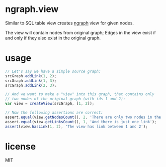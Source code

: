 # ngraph.view

Similar to SQL table view creates [ngraph](https://github.com/anvaka/ngraph.graph)
view for given nodes.

The view will contain nodes from original graph; Edges in the view exist if and
only if they also exist in the original graph.

# usage

``` js
// Let's say we have a simple source graph:
srcGraph.addLink(1, 2);
srcGraph.addLink(1, 3);
srcGraph.addLink(2, 3);

// And we want to make a "view" into this graph, that contains only
// two nodes of the original graph (with ids 1 and 2):
var view = createView(srcGraph, [1, 2]);

// Now the following assertions are correct:
assert.equal(view.getNodesCount(), 2, 'There are only two nodes in the view');
assert.equal(view.getLinksCount(), 1, 'And there is just one link');
assert(view.hasLink(1, 2), 'The view has link between 1 and 2');
```

# license

MIT
